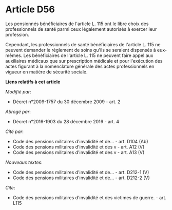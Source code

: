 # Article D56

Les pensionnés bénéficiaires de l'article L. 115 ont le libre choix des professionnels de santé parmi ceux légalement
autorisés à exercer leur profession. 

Cependant, les professionnels de santé bénéficiaires de l'article L. 115 ne peuvent demander le règlement de soins qu'ils se
seraient dispensés à eux-mêmes. Les bénéficiaires de l'article L. 115 ne peuvent faire appel aux auxiliaires médicaux que sur
prescription médicale et pour l'exécution des actes figurant à la nomenclature générale des actes professionnels en vigueur
en matière de sécurité sociale.

**Liens relatifs à cet article**

_Modifié par_:

  - Décret n°2009-1757 du 30 décembre 2009 - art. 2

_Abrogé par_:

  - Décret n°2016-1903 du 28 décembre 2016 - art. 4

_Cité par_:

  - Code des pensions militaires d'invalidité et de... - art. D104 (Ab)
  - Code des pensions militaires d'invalidité et des v - art. A12 (V)
  - Code des pensions militaires d'invalidité et des v - art. A13 (V)

_Nouveaux textes_:

  - Code des pensions militaires d'invalidité et de... - art. D212-1 (V)
  - Code des pensions militaires d'invalidité et de... - art. D212-2 (V)

_Cite_:

  - Code des pensions militaires d'invalidité et des victimes de guerre. - art. L115
